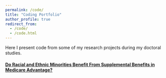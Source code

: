 ```yaml
---
permalink: /code/
title: "Coding Portfolio"
author_profile: true
redirect_from: 
  - /code/
  - /code.html
---
```


Here I present code from some of my research projects during my doctoral studies. 

#### [Do Racial and Ethnic Minorities Benefit From Supplemental Benefits in Medicare Advantage?](https://github.com/gregory-scala/welfare_ma)